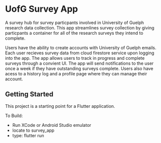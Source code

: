 # UofG Survey App

A survey hub for survey particpants involved in University of Guelph research data collection. This app streamlines
survey collection by giving particpants a container for all of the research surveys they intend to complete.

Users have the ability to create accounts with University of Guelph emails. Each user recieves survey data from cloud
firestore service upon logging into the app. The app allows users to track in progress and complete surveys through a convient UI.
The app will send notifications to the user once a week if they have outstanding surveys complete. Users also have acess
to a history log and a profile page where they can manage their account.


## Getting Started

This project is a starting point for a Flutter application.

To Build:

- Run XCode or Android Studio emulator
- locate to survey_app
- type: flutter run

